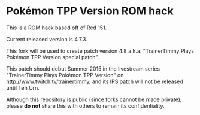 # Pokémon TPP Version ROM hack

This is a ROM hack based off of Red 151.

Current released version is 4.7.3.

This fork will be used to create patch version 4.8 a.k.a. "TrainerTimmy Plays Pokémon TPP Version special patch".

This patch should debut Summer 2015 in the livestream series "TrainerTimmy Plays Pokémon TPP Version" on http://www.twitch.tv/trainertimmy, and its IPS patch will not be released until Teh Urn.

Although this repository is public (since forks cannot be made private), please **do not** share this with others to remain its confidentiality.
